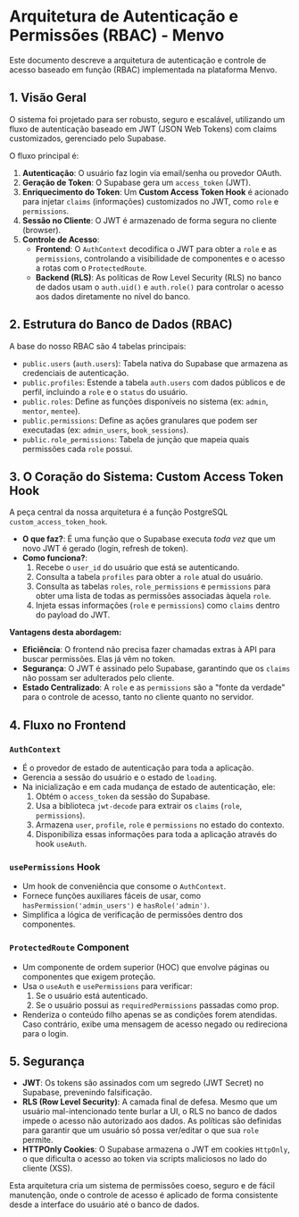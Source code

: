 # Arquitetura de Autenticação e Permissões (RBAC) - Menvo

Este documento descreve a arquitetura de autenticação e controle de acesso baseado em função (RBAC) implementada na plataforma Menvo.

## 1. Visão Geral

O sistema foi projetado para ser robusto, seguro e escalável, utilizando um fluxo de autenticação baseado em JWT (JSON Web Tokens) com claims customizados, gerenciado pelo Supabase.

O fluxo principal é:
1.  **Autenticação**: O usuário faz login via email/senha ou provedor OAuth.
2.  **Geração de Token**: O Supabase gera um `access_token` (JWT).
3.  **Enriquecimento do Token**: Um **Custom Access Token Hook** é acionado para injetar `claims` (informações) customizados no JWT, como `role` e `permissions`.
4.  **Sessão no Cliente**: O JWT é armazenado de forma segura no cliente (browser).
5.  **Controle de Acesso**:
    *   **Frontend**: O `AuthContext` decodifica o JWT para obter a `role` e as `permissions`, controlando a visibilidade de componentes e o acesso a rotas com o `ProtectedRoute`.
    *   **Backend (RLS)**: As políticas de Row Level Security (RLS) no banco de dados usam o `auth.uid()` e `auth.role()` para controlar o acesso aos dados diretamente no nível do banco.

## 2. Estrutura do Banco de Dados (RBAC)

A base do nosso RBAC são 4 tabelas principais:

-   `public.users` (`auth.users`): Tabela nativa do Supabase que armazena as credenciais de autenticação.
-   `public.profiles`: Estende a tabela `auth.users` com dados públicos e de perfil, incluindo a `role` e o `status` do usuário.
-   `public.roles`: Define as funções disponíveis no sistema (ex: `admin`, `mentor`, `mentee`).
-   `public.permissions`: Define as ações granulares que podem ser executadas (ex: `admin_users`, `book_sessions`).
-   `public.role_permissions`: Tabela de junção que mapeia quais permissões cada `role` possui.

## 3. O Coração do Sistema: Custom Access Token Hook

A peça central da nossa arquitetura é a função PostgreSQL `custom_access_token_hook`.

-   **O que faz?**: É uma função que o Supabase executa *toda vez* que um novo JWT é gerado (login, refresh de token).
-   **Como funciona?**:
    1.  Recebe o `user_id` do usuário que está se autenticando.
    2.  Consulta a tabela `profiles` para obter a `role` atual do usuário.
    3.  Consulta as tabelas `roles`, `role_permissions` e `permissions` para obter uma lista de todas as permissões associadas àquela `role`.
    4.  Injeta essas informações (`role` e `permissions`) como `claims` dentro do payload do JWT.

**Vantagens desta abordagem:**

-   **Eficiência**: O frontend não precisa fazer chamadas extras à API para buscar permissões. Elas já vêm no token.
-   **Segurança**: O JWT é assinado pelo Supabase, garantindo que os `claims` não possam ser adulterados pelo cliente.
-   **Estado Centralizado**: A `role` e as `permissions` são a "fonte da verdade" para o controle de acesso, tanto no cliente quanto no servidor.

## 4. Fluxo no Frontend

### `AuthContext`

-   É o provedor de estado de autenticação para toda a aplicação.
-   Gerencia a sessão do usuário e o estado de `loading`.
-   Na inicialização e em cada mudança de estado de autenticação, ele:
    1.  Obtém o `access_token` da sessão do Supabase.
    2.  Usa a biblioteca `jwt-decode` para extrair os `claims` (`role`, `permissions`).
    3.  Armazena `user`, `profile`, `role` e `permissions` no estado do contexto.
    4.  Disponibiliza essas informações para toda a aplicação através do hook `useAuth`.

### `usePermissions` Hook

-   Um hook de conveniência que consome o `AuthContext`.
-   Fornece funções auxiliares fáceis de usar, como `hasPermission('admin_users')` e `hasRole('admin')`.
-   Simplifica a lógica de verificação de permissões dentro dos componentes.

### `ProtectedRoute` Component

-   Um componente de ordem superior (HOC) que envolve páginas ou componentes que exigem proteção.
-   Usa o `useAuth` e `usePermissions` para verificar:
    1.  Se o usuário está autenticado.
    2.  Se o usuário possui as `requiredPermissions` passadas como prop.
-   Renderiza o conteúdo filho apenas se as condições forem atendidas. Caso contrário, exibe uma mensagem de acesso negado ou redireciona para o login.

## 5. Segurança

-   **JWT**: Os tokens são assinados com um segredo (JWT Secret) no Supabase, prevenindo falsificação.
-   **RLS (Row Level Security)**: A camada final de defesa. Mesmo que um usuário mal-intencionado tente burlar a UI, o RLS no banco de dados impede o acesso não autorizado aos dados. As políticas são definidas para garantir que um usuário só possa ver/editar o que sua `role` permite.
-   **HTTPOnly Cookies**: O Supabase armazena o JWT em cookies `HttpOnly`, o que dificulta o acesso ao token via scripts maliciosos no lado do cliente (XSS).

Esta arquitetura cria um sistema de permissões coeso, seguro e de fácil manutenção, onde o controle de acesso é aplicado de forma consistente desde a interface do usuário até o banco de dados.
